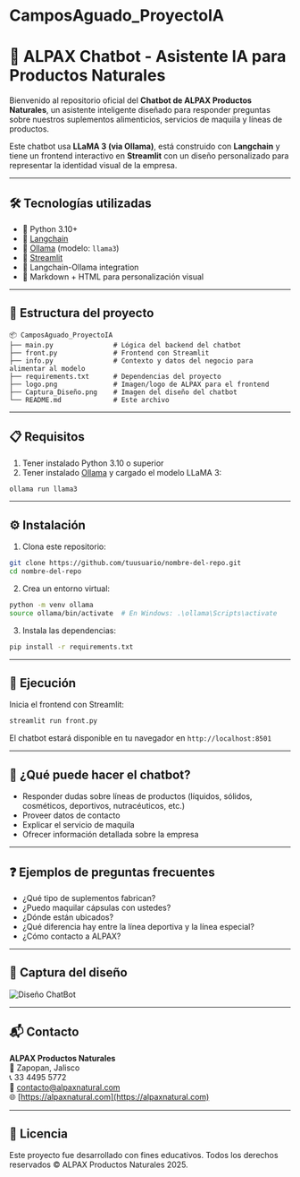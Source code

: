 # CamposAguado_ProyectoIA

# 🧠 ALPAX Chatbot - Asistente IA para Productos Naturales

Bienvenido al repositorio oficial del **Chatbot de ALPAX Productos Naturales**, un asistente inteligente diseñado para responder preguntas sobre nuestros suplementos alimenticios, servicios de maquila y líneas de productos.

Este chatbot usa **LLaMA 3 (via Ollama)**, está construido con **Langchain** y tiene un frontend interactivo en **Streamlit** con un diseño personalizado para representar la identidad visual de la empresa.

------------------------------------------------------------------------

## 🛠️ Tecnologías utilizadas

- 🐍 Python 3.10+
- 🤖 [Langchain](https://www.langchain.com/)
- 🦙 [Ollama](https://ollama.com/) (modelo: `llama3`)
- 🌿 [Streamlit](https://streamlit.io/)
- 🔗 Langchain-Ollama integration
- 📄 Markdown + HTML para personalización visual

------------------------------------------------------------------------

## 📁 Estructura del proyecto

```
📦 CamposAguado_ProyectoIA
├── main.py               # Lógica del backend del chatbot
├── front.py              # Frontend con Streamlit
├── info.py               # Contexto y datos del negocio para alimentar al modelo
├── requirements.txt      # Dependencias del proyecto
├── logo.png              # Imagen/logo de ALPAX para el frontend
├── Captura_Diseño.png    # Imagen del diseño del chatbot
└── README.md             # Este archivo
```

------------------------------------------------------------------------

## 📋 Requisitos

1. Tener instalado Python 3.10 o superior
2. Tener instalado [Ollama](https://ollama.com/download) y cargado el modelo LLaMA 3:

```bash
ollama run llama3
```

---

## ⚙️ Instalación

1. Clona este repositorio:

```bash
git clone https://github.com/tuusuario/nombre-del-repo.git
cd nombre-del-repo
```

2. Crea un entorno virtual:

```bash
python -m venv ollama
source ollama/bin/activate  # En Windows: .\ollama\Scripts\activate
```

3. Instala las dependencias:

```bash
pip install -r requirements.txt
```

------------------------------------------------------------------------

## 🚀 Ejecución

Inicia el frontend con Streamlit:

```bash
streamlit run front.py
```

El chatbot estará disponible en tu navegador en `http://localhost:8501`

------------------------------------------------------------------------

## 🤖 ¿Qué puede hacer el chatbot?

- Responder dudas sobre líneas de productos (líquidos, sólidos, cosméticos, deportivos, nutracéuticos, etc.)
- Proveer datos de contacto
- Explicar el servicio de maquila
- Ofrecer información detallada sobre la empresa

------------------------------------------------------------------------

## ❓ Ejemplos de preguntas frecuentes

- ¿Qué tipo de suplementos fabrican?
- ¿Puedo maquilar cápsulas con ustedes?
- ¿Dónde están ubicados?
- ¿Qué diferencia hay entre la línea deportiva y la línea especial?
- ¿Cómo contacto a ALPAX?

------------------------------------------------------------------------

## 🎨 Captura del diseño

![Diseño ChatBot](Captura_Diseño.png)


------------------------------------------------------------------------

## 📬 Contacto

**ALPAX Productos Naturales**  
📍 Zapopan, Jalisco  
📞 33 4495 5772  
📧 contacto@alpaxnatural.com  
🌐 [https://alpaxnatural.com](https://alpaxnatural.com)

------------------------------------------------------------------------

## 📝 Licencia

Este proyecto fue desarrollado con fines educativos. Todos los derechos reservados © ALPAX Productos Naturales 2025.